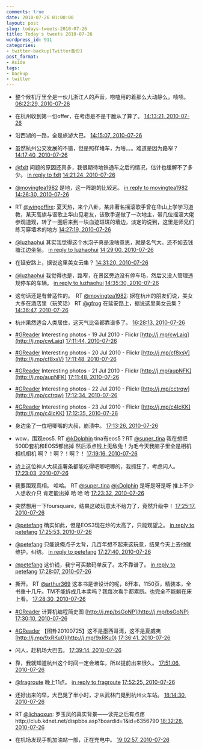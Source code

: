```yaml
---
comments: true
date: 2010-07-26 01:00:00
layout: post
slug: todays-tweets-2010-07-26
title: Today's tweets 2010-07-26
wordpress_id: 911
categories:
- twitter-backup[Twitter备份]
post_format:
- Aside
tags:
- backup
- twitter
---
```





  * 整个候机厅里全是一伙儿浙江人的声音，唠嗑用的着那么大动静么。啧啧。 [06:22:29, 2010-07-26](http://twitter.com/gfrog/statuses/19525195955)





  * 在杭州收到第一份offer，在考虑是不是干脆从了算了。 [14:13:21, 2010-07-26](http://twitter.com/gfrog/statuses/19552531805)





  * 沿西湖的一路，全是旅游大巴。 [14:15:07, 2010-07-26](http://twitter.com/gfrog/statuses/19552614228)





  * 虽然杭州公交发展的不错，但是照样堵车，为啥。。。难道是因为路窄？ [14:17:40, 2010-07-26](http://twitter.com/gfrog/statuses/19552732347)





  * [@fxlt](http://twitter.com/fxlt) 问题的原因还真多，我很期待地铁通车之后的情况，估计也缓解不了多少。 [in reply to fxlt](http://twitter.com/fxlt/statuses/19552777336) [14:21:24, 2010-07-26](http://twitter.com/gfrog/statuses/19552902799)





  * [@movingtea1982](http://twitter.com/movingtea1982) 是地，这一阵跑的比较远。 [in reply to movingtea1982](http://twitter.com/movingtea1982/statuses/19553010976) [14:26:30, 2010-07-26](http://twitter.com/gfrog/statuses/19553131645)





  * RT [@wingoffire](http://twitter.com/wingoffire): 夏天热，来个八卦，某非著名摇滚歌手曾在华山上学学习道教，某天高旗与讴歌上华山见老友，该歌手遂做了一次地主，带几位摇滚大佬参观道观，转了一圈后来到一块血迹斑斑的墙边，淡定的说到，这里是师兄们练习穿墙术的地方 [14:27:19, 2010-07-26](http://twitter.com/gfrog/statuses/19553167917)





  * [@luzhaohui](http://twitter.com/luzhaohui) 其实我觉得这个水泡子真是没啥意思，就是名气大。还不如去钱塘江边坐坐。 [in reply to luzhaohui](http://twitter.com/luzhaohui/statuses/19553152214) [14:29:00, 2010-07-26](http://twitter.com/gfrog/statuses/19553242547)





  * 在延安路上，据说这里美女云集？ [14:31:20, 2010-07-26](http://twitter.com/gfrog/statuses/19553354004)





  * [@luzhaohui](http://twitter.com/luzhaohui) 我觉得也是，路窄，在景区旁边没有停车场，然后又没人管理违规停车的车辆。 [in reply to luzhaohui](http://twitter.com/luzhaohui/statuses/19553218597) [14:35:30, 2010-07-26](http://twitter.com/gfrog/statuses/19553542623)





  * 这句话还是有普适性的。　RT [@movingtea1982](http://twitter.com/movingtea1982): 据在杭州的朋友们说，美女大多在酒店里（玩笑话） RT [@gfrog](http://twitter.com/gfrog) 在延安路上，据说这里美女云集？ [14:36:47, 2010-07-26](http://twitter.com/gfrog/statuses/19553599259)





  * 杭州果然适合人类居住，这天气比帝都靠谱多了。 [16:28:13, 2010-07-26](http://twitter.com/gfrog/statuses/19558324867)





  * [#GReader](http://search.twitter.com/search?q=%23GReader) Interesting photos - 19 Jul 2010 - Flickr [http://j.mp/cwLaiq](http://j.mp/cwLaiq) [17:11:44, 2010-07-26](http://twitter.com/gfrog/statuses/19560136156)





  * [#GReader](http://search.twitter.com/search?q=%23GReader) Interesting photos - 20 Jul 2010 - Flickr [http://j.mp/cf8xsV](http://j.mp/cf8xsV) [17:11:48, 2010-07-26](http://twitter.com/gfrog/statuses/19560138327)





  * [#GReader](http://search.twitter.com/search?q=%23GReader) Interesting photos - 21 Jul 2010 - Flickr [http://j.mp/aupNFK](http://j.mp/aupNFK) [17:11:48, 2010-07-26](http://twitter.com/gfrog/statuses/19560138631)





  * [#GReader](http://search.twitter.com/search?q=%23GReader) Interesting photos - 22 Jul 2010 - Flickr [http://j.mp/cctrqw](http://j.mp/cctrqw) [17:12:34, 2010-07-26](http://twitter.com/gfrog/statuses/19560170881)





  * [#GReader](http://search.twitter.com/search?q=%23GReader) Interesting photos - 23 Jul 2010 - Flickr [http://j.mp/c4IcKK](http://j.mp/c4IcKK) [17:12:35, 2010-07-26](http://twitter.com/gfrog/statuses/19560171464)





  * 身边坐了一位吧唧嘴的大叔，崩溃中。 [17:13:26, 2010-07-26](http://twitter.com/gfrog/statuses/19560207527)





  * wow，围观eos5. RT [@kDolphin](http://twitter.com/kDolphin) tina有eos5？RT [@super_tina](http://twitter.com/super_tina) 我在想把500D套机和EOS5都出掉 然后添点钱上无敌兔！为毛今天我脑子里全是相机相机相机 啊？！啊？！啊？！ [17:19:16, 2010-07-26](http://twitter.com/gfrog/statuses/19560451879)





  * 边上这位神人大叔连薯条都能吃得吧唧吧唧的，我抓狂了，考虑闪人。 [17:23:03, 2010-07-26](http://twitter.com/gfrog/statuses/19560609188)





  * 我要围观真相。 哈哈。 RT [@super_tina](http://twitter.com/super_tina) [@kDolphin](http://twitter.com/kDolphin) 是呀是呀是呀 推上不少人想收介只 肯定能出掉 哈 哈 哈 [17:23:32, 2010-07-26](http://twitter.com/gfrog/statuses/19560629867)





  * 突然想用一下foursquare，结果这破玩意太不给力了，竟然升级中！ [17:25:17, 2010-07-26](http://twitter.com/gfrog/statuses/19560703635)





  * [@petefang](http://twitter.com/petefang) 确实如此，但是EOS3现在炒的太高了，只能观望之。 [in reply to petefang](http://twitter.com/petefang/statuses/19560629390) [17:25:53, 2010-07-26](http://twitter.com/gfrog/statuses/19560728885)





  * [@petefang](http://twitter.com/petefang) 只能说俺点子太背，几百年想不起来这玩意，结果今天上去他就维护。纠结。 [in reply to petefang](http://twitter.com/petefang/statuses/19560748662) [17:27:40, 2010-07-26](http://twitter.com/gfrog/statuses/19560804289)





  * [@petefang](http://twitter.com/petefang) 这价钱，我宁可买数码单反了。太不靠谱了。 [in reply to petefang](http://twitter.com/petefang/statuses/19560763266) [17:28:07, 2010-07-26](http://twitter.com/gfrog/statuses/19560823697)





  * 撕开。 RT [@arthur369](http://twitter.com/arthur369) 这本书是谁设计的呢，8开本，1150页，精装本，全书重十几斤。TM不能拆成几本卖吗？我每次看手都累断。也完全不能躺在床上看。 [17:28:30, 2010-07-26](http://twitter.com/gfrog/statuses/19560839416)





  * [#GReader](http://search.twitter.com/search?q=%23GReader) 计算机编程简史图 [http://j.mp/bsGoNP](http://j.mp/bsGoNP) [17:30:10, 2010-07-26](http://twitter.com/gfrog/statuses/19560911282)





  * [#GReader](http://search.twitter.com/search?q=%23GReader) 【图卦20100725】这不是墨西哥湾，这不是夏威夷 [http://j.mp/9xRKu0](http://j.mp/9xRKu0) [17:36:41, 2010-07-26](http://twitter.com/gfrog/statuses/19561183664)





  * 闪人，赶机场大巴去。 [17:39:14, 2010-07-26](http://twitter.com/gfrog/statuses/19561287516)





  * 靠，我就知道杭州这个时间一定会堵车，所以提前出来很久。 [17:51:06, 2010-07-26](http://twitter.com/gfrog/statuses/19561789968)





  * [@fragroute](http://twitter.com/fragroute) 晚上11点。 [in reply to fragroute](http://twitter.com/fragroute/statuses/19561497234) [17:52:25, 2010-07-26](http://twitter.com/gfrog/statuses/19561845311)





  * 还好出来的早，大巴晃了半小时，才从武林门晃到杭州火车站。 [18:14:30, 2010-07-26](http://twitter.com/gfrog/statuses/19562817539)





  * RT [@lichaoxun](http://twitter.com/lichaoxun): 罗玉凤的真实背景——读完之后有点疼http://club.kdnet.net/dispbbs.asp?boardid=1&id=6356790 [18:32:28, 2010-07-26](http://twitter.com/gfrog/statuses/19563635244)





  * 在机场发现手机加油站一部，正在充电中。 [19:02:57, 2010-07-26](http://twitter.com/gfrog/statuses/19565079617)





